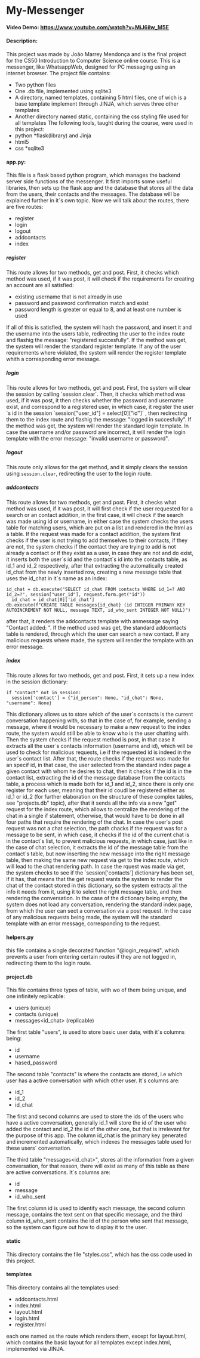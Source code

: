 # My-Messenger
#### Video Demo:  https://www.youtube.com/watch?v=MiJ6ilw_M5E
#### Description:
This project was made by João Marrey Mendonça and is the final project for the CS50 Introduction to Computer Science online course.
This is a messenger, like WhatsappWeb, designed for PC messaging using an internet browser.
The project file contains:
* Two python files
* One .db file, implemented using sqlite3
* A directory, named templates, containing 5 html files, one of wich is a base template implement through JINJA, which serves three other templates
* Another directory named static, containing the css styling file used for all templates
The following tools, taught during the course, were used in this project:
* python
  *flask(library) and Jinja
* html5
* css
*sqlite3

#### app.py:

This file is a flask based python program, which manages the backend server side functions of the messenger.
It first imports some useful libraries, then sets up the flask app and the database that stores all the data from the users, their contacts and the messages.
The database will be explained further in it´s own topic. Now we will talk about the routes, there are five routes:
* register
* login
* logout
* addcontacts
* index

##### register
This route allows for two methods, get and post. First, it checks which method was used, if it was post, it will check if the requirements 
for creating an account are all satisfied:
* existing username that is not already in use
* password and password confirmation match and exist
* password length is greater or equal to 8, and at least one number is used

If all of this is satisfied, the system will hash the password, and insert it and the username into the users table, redirecting the user to the index route 
 and flashig the message: "registered succesfully". If the method was get, the system will render the standard register template. If any 
of the user requirements where violated, the system will render the register template whith a corresponding error message.

##### login
This route allows for two methods, get and post. First, the system will clear the session by calling ´session.clear´. Then, it checks which method was used, if it was post, it then checks 
whether the password and username exist, and correspond to a registered user, in which case, it register the user´s id in the session ´session["user_id"] = select[0]["id"]´ ,
then redirecting them to the index route and flashig the message: "logged in succesfully". If the method was get, the system will render the standard login template. In case the username and/or password 
are incorrect, it will render the login template with the error message: "invalid username or password".

##### logout
This route only allows for the get method, and it simply clears the session using `session.clear`, redirecting the user to the login route.

##### addcontacts
This route allows for two methods, get and post. First, it checks what method was used, if it was post, it will first check if the user requested
for a search or an contact addition, in the first case, it will check if the search was made using id or username, in either case the system 
checks the users table for matching users, which are put on a list and rendered in the html as a table. If the request was made for a contact addition, the system first checks if the user is not trying to 
add themselves to their contacts, if they are not, the system checks if the contact they are trying to add is not already a contact or if they exist as a user, in case they are not and do exist, it inserts both 
the user´s id and the contact´s id into the contacts table, as id_1 and id_2 respectively, after that extracting the automatically created id_chat from the 
newly inserted row, creating a new message table that uses the id_chat in it´s name as an index:
```
id_chat = db.execute("SELECT id_chat FROM contacts WHERE id_1=? AND id_2=?", session["user_id"], request.form.get("id"))
  id_chat = id_chat[0]['id_chat']
db.execute(f"CREATE TABLE messages{id_chat} (id INTEGER PRIMARY KEY AUTOINCREMENT NOT NULL, message TEXT, id_who_sent INTEGER NOT NULL)")
```
after that, it renders the addcontacts template with anmessage saying "Contact added: <username>".
If the method used was get, the standard addcontacts table is rendered, through which the user can search a new contact. If any malicious requests 
where made, the system will render the template with an error message.

##### index
This route allows for two methods, get and post. First, it sets up a new index in the session dictionary:
```
if "contact" not in session:
  session['contact'] = {"id_person": None, "id_chat": None, "username": None}
```
This dictionary allows us to store which of the user´s contacts is the current conversation happening with, so that in the case of, for example, sending a message, 
where it would be necessary to make a new request to the index route, the system would still be able to know who is the user chatting with.
Then the system checks if the request method is post, in that case it extracts all the user´s contacts information (username and id), which will be used to check for malicious requests, 
i.e if the requested id is indeed in the user´s contact list. After that, the route checks if the request was made for an specif id, in that case, the user selected from the standard index page a 
given contact with whom he desires to chat, then it checks if the id is in the contact list, extracting the id of the message database from the contacts
table, a process which is made both for id_1 and id_2, since there is only one register for each user, meaning that their id coudl be registered either as id_1 or id_2 
(for further elaboration on the structure of these complex tables, see "projects.db" topic), after that it sends all the info via a new "get" request 
for the index route, which allows to centralize the rendering of the chat in a single if statement, otherwise, that would have to be done in all four paths 
that require the rendering of the chat. In case the user´s post request was not a chat selection, the path chacks if the request was for a message to be sent, in which case, it checks if the id of the current chat 
is in the contact´s list, to prevent malicious requests, in which case, just like in the case of chat selection, it extracts the id of the message table from the contact´s
table, but now inserting the new message into the right message table, then making the same new request via get to the index route, which will lead to the chat rendering path.
In case the rquest was made via get, the system checks to see if the ´session['contacts´] dictionary has been set, if it has, that means that the get request 
wants the system to render the chat of the contact stored in this dictionary, so the system extracts all the info it needs from it, using it to select 
the right message table, and then rendering the conversation. In the case of the dictionary being empty, the system does not load any conversation, rendering the 
standard index page, from which the user can sect a conversation via a post request. In the case of any malicious requests being made, the system will the standard template with an error message, corresponding 
to the request.

#### helpers.py
this file contains a single decorated function "@login_required", which prevents a user from entering certain routes if they are not logged in, redirecting 
them to the login route.

#### project.db
This file contains three types of table, with wo of them being unique, and one infinitely replicable:
* users (unique)
* contacts (unique)
* messages<id_chat> (replicable)

The first table "users", is used to store basic user data, with it´s columns being:
* id
* username
* hased_password

The second table "contacts" is where the contacts are stored, i.e which user has a active conversation with which other user. It´s columns are:
* id_1
* id_2
* id_chat

The first and second columns are used to store the ids of the users who have a active conversation, generally id_1 will store the id of 
the user who added the contact and id_2 the id of the other one, but that is irrelevant for the purpose of this app. The column id_chat 
is the primary key generated and incremented automatically, which indexes the messages table used for these users´ conversation.

The third table "messages<id_chat>", stores all the information from a given conversation, for that reason, there will exist as many of this table as 
there are active conversations. It´s columns are:
* id
* message
* id_who_sent

The first column id is used to identify each message, the second column message, contains the text sent on that specific message, and the third 
column id_who_sent contains the id of the person who sent that message, so the system can figure out how to display it to the user.

#### static
This directory contains the file "styles.css", which has the css code used in this project.

#### templates
This directory contains all the templates used:
* addcontacts.html
* index.html
* layout.html
* login.html
* register.html

each one named as the route which renders them, except for layout.html, which contains the basic layout for all templates except index.html, implemented via JINJA.











